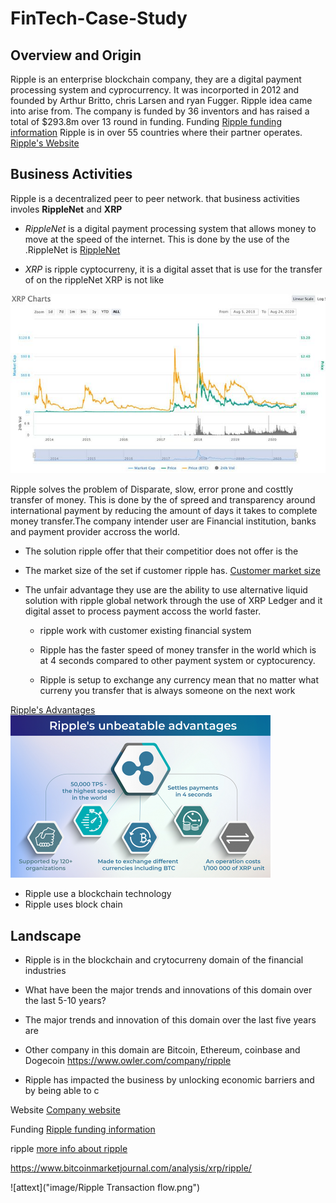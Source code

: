 # FinTech-Case-Study

## Overview and Origin 

 Ripple is an enterprise blockchain company, they are a  digital payment processing system and cyprocurrency. It was incorported in 2012 and founded by Arthur Britto, chris Larsen and ryan Fugger. Ripple idea came into arise from. The company is funded by 36 inventors and has raised a total of $293.8m over 13 round in funding. Funding [Ripple funding information](https://www.crunchbase.com/organization/ripple-labs/company_financials)
Ripple is in over 55 countries where their partner operates. [Ripple's Website](https://ripple.com/)

 ## Business Activities 
  Ripple is a decentralized peer to peer network. that business activities involes **RippleNet** and **XRP**

 - _RippleNet_ is a digital payment processing system that allows money to move at the speed of the internet. This is done by the use of the .RippleNet is [RippleNet](https://ripple.com/ripplenet/)

 - _XRP_ is ripple cyptocurreny, it is a digital asset that is use for the transfer of on the rippleNet
 XRP is not like 
 
 ![alttext](image/chart.jpg)

  Ripple solves the problem of Disparate, slow, error prone and costtly transfer of money. This is done by the of spreed and transparency around international payment by reducing the amount of days it takes to complete money transfer.The company intender user are Financial institution, banks  and payment provider accross the world.  

* The solution ripple offer that their competitior does not offer is the 

* The market size of the set if customer ripple has.
[Customer market size](https://www.publish0x.com/xrp-community/full-list-of-ripple-customers-20192020-update-xmjwkg)

* The unfair advantage they use are the ability to use alternative liquid solution with ripple global network through the use of XRP Ledger and it digital asset to process payment accoss the world faster.

    * ripple work with customer existing financial system

    * Ripple has the faster speed of money transfer in the world which is at 4 seconds compared to other payment system or cyptocurency.

    * Ripple is setup to exchange any currency mean that no matter what curreny you transfer that is always someone on the next work

[Ripple's Advantages](https://changelly.com/blog/invest-in-ripples-xrp-how-where-and-when/)
![alttext](image/advantages.png)

* Ripple use a blockchain technology
* Ripple uses block chain 

## Landscape 

* Ripple is in the blockchain and crytocurreny domain of the financial industries  

* What have been the major trends and innovations of this domain over the last 5-10 years?  

* The major trends and innovation of this domain over the last five years are 

* Other company in this domain are Bitcoin, Ethereum, coinbase and Dogecoin https://www.owler.com/company/ripple

* Ripple has impacted the business by unlocking economic barriers and by being able to c

Website [Company website](https://ripple.com/)

Funding [Ripple funding information](https://www.crunchbase.com/organization/ripple-labs/company_financials)

ripple [more info about ripple](https://www.coindesk.com/10-things-you-need-to-know-about-ripple)


https://www.bitcoinmarketjournal.com/analysis/xrp/ripple/

![attext]("image/Ripple Transaction flow.png")
 







